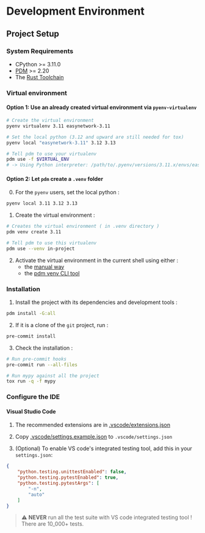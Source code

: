# Development Environment

## Project Setup

### System Requirements

- CPython >= 3.11.0
- [PDM](https://pdm-project.org/latest/#installation) >= 2.20
- The [Rust Toolchain](https://rustup.rs/)

### Virtual environment

#### Option 1: Use an already created virtual environment via `pyenv-virtualenv`

```sh
# Create the virtual environment
pyenv virtualenv 3.11 easynetwork-3.11

# Set the local python (3.12 and upward are still needed for tox)
pyenv local "easynetwork-3.11" 3.12 3.13

# Tell pdm to use your virtualenv
pdm use -f $VIRTUAL_ENV
# -> Using Python interpreter: /path/to/.pyenv/versions/3.11.x/envs/easynetwork-3.11/bin/python3 (3.11)
```

#### Option 2: Let `pdm` create a `.venv` folder

0. For the `pyenv` users, set the local python :
```sh
pyenv local 3.11 3.12 3.13
```

1. Create the virtual environment :
```sh
# Creates the virtual environment ( in .venv directory )
pdm venv create 3.11

# Tell pdm to use this virtualenv
pdm use --venv in-project
```

2. Activate the virtual environment in the current shell using either :
    - the [manual way](https://docs.python.org/3.11/library/venv.html#how-venvs-work)
    - the [pdm venv CLI tool](https://pdm-project.org/latest/usage/venv/#activate-a-virtualenv)

### Installation

1. Install the project with its dependencies and development tools :
```sh
pdm install -G:all
```

2. If it is a clone of the `git` project, run :
```sh
pre-commit install
```

3. Check the installation :
```sh
# Run pre-commit hooks
pre-commit run --all-files

# Run mypy against all the project
tox run -q -f mypy
```

### Configure the IDE

#### Visual Studio Code

1. The recommended extensions are in [.vscode/extensions.json](.vscode/extensions.json)

2. Copy [.vscode/settings.example.json](.vscode/settings.example.json) to `.vscode/settings.json`

3. (Optional) To enable VS code's integrated testing tool, add this in your `settings.json`:
```json
{
    "python.testing.unittestEnabled": false,
    "python.testing.pytestEnabled": true,
    "python.testing.pytestArgs": [
        "-n",
        "auto"
    ]
}
```
> :warning: **NEVER** run all the test suite with VS code integrated testing tool ! There are 10_000+ tests.
